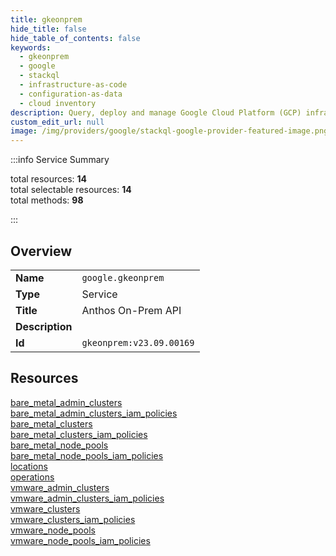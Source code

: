 ```yaml
---
title: gkeonprem
hide_title: false
hide_table_of_contents: false
keywords:
  - gkeonprem
  - google
  - stackql
  - infrastructure-as-code
  - configuration-as-data
  - cloud inventory
description: Query, deploy and manage Google Cloud Platform (GCP) infrastructure and resources using SQL
custom_edit_url: null
image: /img/providers/google/stackql-google-provider-featured-image.png
---
```


  
    
:::info Service Summary

<div class="row">
<div class="providerDocColumn">
<span>total resources:&nbsp;<b>14</b></span><br />
<span>total selectable resources:&nbsp;<b>14</b></span><br />
<span>total methods:&nbsp;<b>98</b></span><br />
</div>
</div>

:::

## Overview
<table><tbody>
<tr><td><b>Name</b></td><td><code>google.gkeonprem</code></td></tr>
<tr><td><b>Type</b></td><td>Service</td></tr>
<tr><td><b>Title</b></td><td>Anthos On-Prem API</td></tr>
<tr><td><b>Description</b></td><td></td></tr>
<tr><td><b>Id</b></td><td><code>gkeonprem:v23.09.00169</code></td></tr>
</tbody></table>

## Resources
<div class="row">
<div class="providerDocColumn">
<a href="/providers/google/gkeonprem/bare_metal_admin_clusters/">bare_metal_admin_clusters</a><br />
<a href="/providers/google/gkeonprem/bare_metal_admin_clusters_iam_policies/">bare_metal_admin_clusters_iam_policies</a><br />
<a href="/providers/google/gkeonprem/bare_metal_clusters/">bare_metal_clusters</a><br />
<a href="/providers/google/gkeonprem/bare_metal_clusters_iam_policies/">bare_metal_clusters_iam_policies</a><br />
<a href="/providers/google/gkeonprem/bare_metal_node_pools/">bare_metal_node_pools</a><br />
<a href="/providers/google/gkeonprem/bare_metal_node_pools_iam_policies/">bare_metal_node_pools_iam_policies</a><br />
<a href="/providers/google/gkeonprem/locations/">locations</a><br />
</div>
<div class="providerDocColumn">
<a href="/providers/google/gkeonprem/operations/">operations</a><br />
<a href="/providers/google/gkeonprem/vmware_admin_clusters/">vmware_admin_clusters</a><br />
<a href="/providers/google/gkeonprem/vmware_admin_clusters_iam_policies/">vmware_admin_clusters_iam_policies</a><br />
<a href="/providers/google/gkeonprem/vmware_clusters/">vmware_clusters</a><br />
<a href="/providers/google/gkeonprem/vmware_clusters_iam_policies/">vmware_clusters_iam_policies</a><br />
<a href="/providers/google/gkeonprem/vmware_node_pools/">vmware_node_pools</a><br />
<a href="/providers/google/gkeonprem/vmware_node_pools_iam_policies/">vmware_node_pools_iam_policies</a><br />
</div>
</div>
